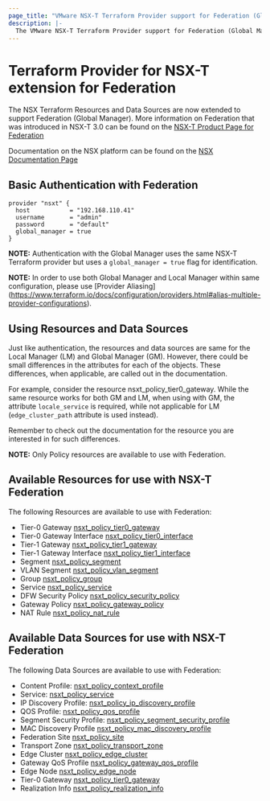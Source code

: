 ```yaml
---
page_title: "VMware NSX-T Terraform Provider support for Federation (Global Manager)"
description: |-
  The VMware NSX-T Terraform Provider support for Federation (Global Manager)
---
```


# Terraform Provider for NSX-T extension for Federation

The NSX Terraform Resources and Data Sources are now extended to support Federation (Global Manager). More information on Federation that was introduced in NSX-T 3.0 can be found on the [NSX-T Product Page for Federation](https://docs.vmware.com/en/VMware-NSX-T-Data-Center/3.0/administration/GUID-D5B6DC79-6733-44A7-8072-50221CF2122A.html)

Documentation on the NSX platform can be found on the [NSX Documentation Page](https://docs.vmware.com/en/VMware-NSX-T/index.html)

## Basic Authentication with Federation

```hcl
provider "nsxt" {
  host           = "192.168.110.41"
  username       = "admin"
  password       = "default"
  global_manager = true
}
```

**NOTE:** Authentication with the Global Manager uses the same NSX-T Terraform provider but uses a `global_manager = true` flag for identification.

**NOTE:** In order to use both Global Manager and Local Manager within same configuration, please use [Provider Aliasing] (<https://www.terraform.io/docs/configuration/providers.html#alias-multiple-provider-configurations>).

## Using Resources and Data Sources

Just like authentication, the resources and data sources are same for the Local Manager (LM) and Global Manager (GM). However, there could be small differences in the attributes for each of the objects. These differences, when applicable, are called out in the documentation.

For example, consider the resource nsxt_policy_tier0_gateway. While the same resource works for both GM and LM, when using with GM, the attribute `locale_service` is required, while not applicable for LM (`edge_cluster_path` attribute is used instead).

Remember to check out the documentation for the resource you are interested in for such differences.

**NOTE:** Only Policy resources are available to use with Federation.

## Available Resources for use with NSX-T Federation

The following Resources are available to use with Federation:

* Tier-0 Gateway [nsxt_policy_tier0_gateway](https://www.terraform.io/docs/providers/nsxt/r/policy_tier0_gateway)
* Tier-0 Gateway Interface [nsxt_policy_tier0_interface](https://www.terraform.io/docs/providers/nsxt/r/policy_tier0_gateway_interface)
* Tier-1 Gateway [nsxt_policy_tier1_gateway](https://www.terraform.io/docs/providers/nsxt/r/policy_tier1_gateway)
* Tier-1 Gateway Interface [nsxt_policy_tier1_interface](https://www.terraform.io/docs/providers/nsxt/r/policy_tier1_gateway_interface)
* Segment [nsxt_policy_segment](https://www.terraform.io/docs/providers/nsxt/r/policy_segment)
* VLAN Segment [nsxt_policy_vlan_segment](https://www.terraform.io/docs/providers/nsxt/r/policy_vlan_segment)
* Group [nsxt_policy_group](https://www.terraform.io/docs/providers/nsxt/r/policy_group)
* Service [nsxt_policy_service](https://www.terraform.io/docs/providers/nsxt/r/policy_service)
* DFW Security Policy [nsxt_policy_security_policy](https://www.terraform.io/docs/providers/nsxt/r/policy_security_policy)
* Gateway Policy [nsxt_policy_gateway_policy](https://www.terraform.io/docs/providers/nsxt/r/policy_gateway_policy)
* NAT Rule [nsxt_policy_nat_rule](https://www.terraform.io/docs/providers/nsxt/r/policy_nat_rule)

## Available Data Sources for use with NSX-T Federation

The following Data Sources are available to use with Federation:

* Content Profile: [nsxt_policy_context_profile](https://www.terraform.io/docs/providers/nsxt/d/policy_contnext_profile)
* Service: [nsxt_policy_service](https://www.terraform.io/docs/providers/nsxt/d/policy_service)
* IP Discovery Profile: [nsxt_policy_ip_discovery_profile](https://www.terraform.io/docs/providers/nsxt/d/policy_ip_discovery_profile)
* QOS Profile: [nsxt_policy_qos_profile](https://www.terraform.io/docs/providers/nsxt/d/policy_qos_profile)
* Segment Security Profile: [nsxt_policy_segment_security_profile](https://www.terraform.io/docs/providers/nsxt/d/policy_segment_security_profile)
* MAC Discovery Profile [nsxt_policy_mac_discovery_profile](https://www.terraform.io/docs/providers/nsxt/d/policy_mac_discovery_profile)
* Federation Site [nsxt_policy_site](https://www.terraform.io/docs/providers/nsxt/d/policy_site)
* Transport Zone [nsxt_policy_transport_zone](https://www.terraform.io/docs/providers/nsxt/d/policy_transport_zone)
* Edge Cluster [nsxt_policy_edge_cluster](https://www.terraform.io/docs/providers/nsxt/d/policy_edge_cluster)
* Gateway QoS Profile [nsxt_policy_gateway_qos_profile](https://www.terraform.io/docs/providers/nsxt/d/_policy_gateway_qos_profile)
* Edge Node [nsxt_policy_edge_node](https://www.terraform.io/docs/providers/nsxt/d/policy_edge_node)
* Tier-0 Gateway [nsxt_policy_tier0_gateway](https://www.terraform.io/docs/providers/nsxt/d/policy_tier0_gateway)
* Realization Info [nsxt_policy_realization_info](https://www.terraform.io/docs/providers/nsxt/d/policy_realization_info)
